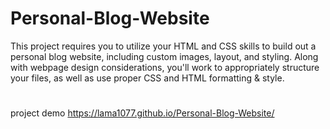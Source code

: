 # Personal-Blog-Website
This project requires you to utilize your HTML and CSS skills to build out a personal blog website, including custom images, layout, and styling. Along with webpage design considerations, you'll work to appropriately structure your files, as well as use proper CSS and HTML formatting & style.
#
project demo https://lama1077.github.io/Personal-Blog-Website/

